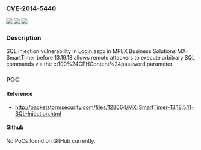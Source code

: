 ### [CVE-2014-5440](https://cve.mitre.org/cgi-bin/cvename.cgi?name=CVE-2014-5440)
![](https://img.shields.io/static/v1?label=Product&message=n%2Fa&color=blue)
![](https://img.shields.io/static/v1?label=Version&message=n%2Fa&color=blue)
![](https://img.shields.io/static/v1?label=Vulnerability&message=n%2Fa&color=brighgreen)

### Description

SQL injection vulnerability in Login.aspx in MPEX Business Solutions MX-SmartTimer before 13.19.18 allows remote attackers to execute arbitrary SQL commands via the ct100%24CPHContent%24password parameter.

### POC

#### Reference
- http://packetstormsecurity.com/files/128064/MX-SmartTimer-13.18.5.11-SQL-Injection.html

#### Github
No PoCs found on GitHub currently.

